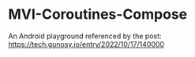 # MVI-Coroutines-Compose
An Android playground referenced by the post:
https://tech.gunosy.io/entry/2022/10/17/140000
